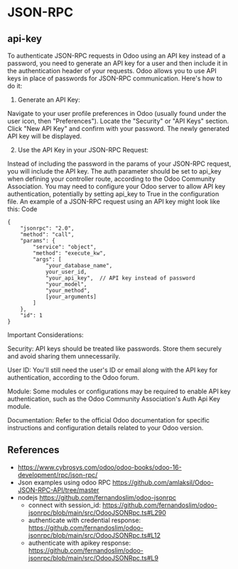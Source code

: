 # JSON-RPC

## api-key

To authenticate JSON-RPC requests in Odoo using an API key instead of a password, you need to generate an API key for a user and then include it in the authentication header of your requests. Odoo allows you to use API keys in place of passwords for JSON-RPC communication. 
Here's how to do it:

1. Generate an API Key:

Navigate to your user profile preferences in Odoo (usually found under the user icon, then "Preferences").
Locate the "Security" or "API Keys" section.
Click "New API Key" and confirm with your password.
The newly generated API key will be displayed. 

2. Use the API Key in your JSON-RPC Request:

Instead of including the password in the params of your JSON-RPC request, you will include the API key. 
The auth parameter should be set to api_key when defining your controller route, according to the Odoo Community Association. 
You may need to configure your Odoo server to allow API key authentication, potentially by setting api_key to True in the configuration file. 
An example of a JSON-RPC request using an API key might look like this: 
Code

```
{
    "jsonrpc": "2.0",
    "method": "call",
    "params": {
        "service": "object",
        "method": "execute_kw",
        "args": [
            "your_database_name",
            your_user_id,
            "your_api_key",  // API key instead of password
            "your_model",
            "your_method",
            [your_arguments]
        ]
    },
    "id": 1
}
```

Important Considerations:

Security:
API keys should be treated like passwords. Store them securely and avoid sharing them unnecessarily. 

User ID:
You'll still need the user's ID or email along with the API key for authentication, according to the Odoo forum. 

Module:
Some modules or configurations may be required to enable API key authentication, such as the Odoo Community Association's Auth Api Key module. 

Documentation:
Refer to the official Odoo documentation for specific instructions and configuration details related to your Odoo version. 

## References

- https://www.cybrosys.com/odoo/odoo-books/odoo-16-development/rpc/json-rpc/
- Json examples using odoo RPC https://github.com/amlaksil/Odoo-JSON-RPC-API/tree/master
- nodejs https://github.com/fernandoslim/odoo-jsonrpc
  - connect with session_id: https://github.com/fernandoslim/odoo-jsonrpc/blob/main/src/OdooJSONRpc.ts#L290
  - authenticate with credential response: https://github.com/fernandoslim/odoo-jsonrpc/blob/main/src/OdooJSONRpc.ts#L12
  - authenticate with apikey response: https://github.com/fernandoslim/odoo-jsonrpc/blob/main/src/OdooJSONRpc.ts#L9
